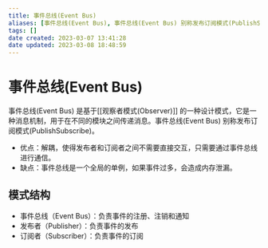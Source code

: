 ```yaml
---
title: 事件总线(Event Bus)
aliases: [事件总线(Event Bus), 事件总线(Event Bus) 别称发布订阅模式(PublishSubscribe), 发布订阅(PublishSubscribe)]
tags: []
date created: 2023-03-07 13:41:28
date updated: 2023-03-08 18:48:59
---
```


# 事件总线(Event Bus)

事件总线(Event Bus) 是基于[[观察者模式(Observer)]] 的一种设计模式，它是一种消息机制，用于在不同的模块之间传递消息。事件总线(Event Bus) 别称发布订阅模式(PublishSubscribe)。

- 优点：解耦，使得发布者和订阅者之间不需要直接交互，只需要通过事件总线进行通信。
- 缺点：事件总线是一个全局的单例，如果事件过多，会造成内存泄漏。

## 模式结构

- 事件总线（Event Bus）：负责事件的注册、注销和通知
- 发布者（Publisher）：负责事件的发布
- 订阅者（Subscriber）：负责事件的订阅
